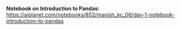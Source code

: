**Notebook on Introduction to Pandas:** https://aiplanet.com/notebooks/852/manish_kc_06/day-1-notebook-introduction-to-pandas